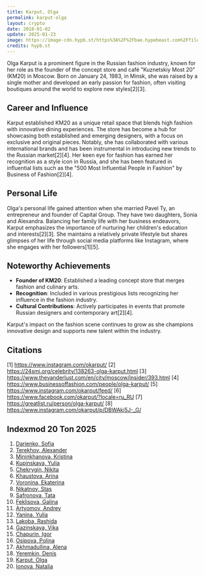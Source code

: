 ```yaml
---
title: Karput, Olga
permalink: karput-olga
layout: crypto
date: 2018-01-02
update: 2025-01-23
image: https://image-cdn.hypb.st/https%3A%2F%2Fbae.hypebeast.com%2Ffiles%2F2018%2F04%2F032c-km20-capsule-collection-lookbook-2.jpg?q=90&w=2180&format=jpeg&cbr=1&fit=max
credits: hypb.st
---
```


Olga Karput is a prominent figure in the Russian fashion industry, known for her role as the founder of the concept store and café "Kuznetskiy Most 20" (KM20) in Moscow. Born on January 24, 1983, in Minsk, she was raised by a single mother and developed an early passion for fashion, often visiting boutiques around the world to explore new styles[2][3].

## Career and Influence

Karput established KM20 as a unique retail space that blends high fashion with innovative dining experiences. The store has become a hub for showcasing both established and emerging designers, with a focus on exclusive and original pieces. Notably, she has collaborated with various international brands and has been instrumental in introducing new trends to the Russian market[2][4]. Her keen eye for fashion has earned her recognition as a style icon in Russia, and she has been featured in influential lists such as the "500 Most Influential People in Fashion" by Business of Fashion[2][4].

## Personal Life

Olga's personal life gained attention when she married Pavel Ty, an entrepreneur and founder of Capital Group. They have two daughters, Sonia and Alexandra. Balancing her family life with her business endeavors, Karput emphasizes the importance of nurturing her children's education and interests[2][3]. She maintains a relatively private lifestyle but shares glimpses of her life through social media platforms like Instagram, where she engages with her followers[1][5].

## Noteworthy Achievements

- **Founder of KM20**: Established a leading concept store that merges fashion and culinary arts.
- **Recognition**: Included in various prestigious lists recognizing her influence in the fashion industry.
- **Cultural Contributions**: Actively participates in events that promote Russian designers and contemporary art[2][4].

Karput's impact on the fashion scene continues to grow as she champions innovative design and supports new talent within the industry.

## Citations

[1] https://www.instagram.com/okarput/
[2] https://24smi.org/celebrity/138263-olga-karput.html
[3] https://www.thevanderlust.com/en/city/moscow/insider/393.html
[4] https://www.businessoffashion.com/people/olga-karput/
[5] https://www.instagram.com/okarput/feed/
[6] https://www.facebook.com/okarput/?locale=ru_RU
[7] https://greatlist.ru/person/olga-karput/
[8] https://www.instagram.com/okarput/p/DBWAki5J-_G/


## Indexmod 20 Топ 2025

1. [Darienko, Sofia](darienko-sofia)  
2. [Terekhov, Alexander](terekhov-alexander)  
3. [Mininkhanova, Kristina](mininkhanova-kristina)  
4. [Kupinskaya, Yulia](kupinskaya-yulia)  
5. [Chekrygin, Nikita](chekrygin-nikita)  
6. [Khaustova, Arina](khaustova-arina)  
7. [Voronina, Ekaterina](voronina-ekaterina)  
8. [Nikatnov, Stas](nikatnov-stas)  
9. [Safronova, Tata](safronova-tata)  
10. [Feklisova, Galina](feklisova-galina)  
11. [Artyomov, Andrey](artyomov-andrey)  
12. [Yanina, Yulia](yanina-yulia)  
13. [Lakoba, Rashida](lakoba-rashida)  
14. [Gazinskaya, Vika](gazinskaya-vika)  
15. [Chapurin, Igor](chapurin-igor)  
16. [Osipova, Polina](osipova-polina)  
17. [Akhmadullina, Alena](akhmadullina-alena-designer)  
18. [Yeremkin, Denis](yeremkin-denis)  
19. [Karput, Olga](karput-olga)  
20. [Ionova, Natalia](ionova-natalia)  
